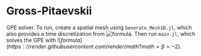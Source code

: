 # Gross-Pitaevskii 

GPE solver. To run, create a spatial mesh using ```Generate_Mesh1D.jl```, which also provides a time discretization from ![formula](https://render.githubusercontent.com/render/math?math=\(0,T\]). Then run ```main.jl```, which solves the GPE with $![formula](https://render.githubusercontent.com/render/math?math=\beta=-2)$.
